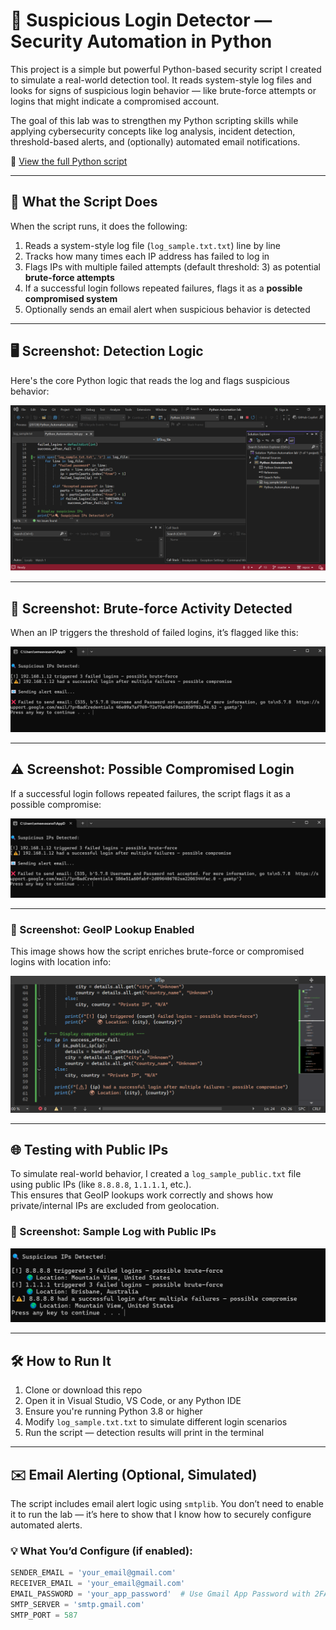 # 🔐 Suspicious Login Detector — Security Automation in Python

This project is a simple but powerful Python-based security script I created to simulate a real-world detection tool. It reads system-style log files and looks for signs of suspicious login behavior — like brute-force attempts or logins that might indicate a compromised account.

The goal of this lab was to strengthen my Python scripting skills while applying cybersecurity concepts like log analysis, incident detection, threshold-based alerts, and (optionally) automated email notifications.


📄 [View the full Python script](./Python_Automation_lab.py)

---

## 🧠 What the Script Does

When the script runs, it does the following:

1. Reads a system-style log file (`log_sample.txt.txt`) line by line  
2. Tracks how many times each IP address has failed to log in  
3. Flags IPs with multiple failed attempts (default threshold: 3) as potential **brute-force attempts**  
4. If a successful login follows repeated failures, flags it as a **possible compromised system**  
5. Optionally sends an email alert when suspicious behavior is detected

---

## 🖥️ Screenshot: Detection Logic

Here's the core Python logic that reads the log and flags suspicious behavior:

![Automation Script](Automation%20script.png)

---

## 🧪 Screenshot: Brute-force Activity Detected

When an IP triggers the threshold of failed logins, it’s flagged like this:

![IPs Detected](IPs%20detected.png)

---

## ⚠️ Screenshot: Possible Compromised Login

If a successful login follows repeated failures, the script flags it as a possible compromise:

![Compromised Login](Ips%20detected%20with%20brute%20force%20-%20compromised.png)


---
### 🧪 Screenshot: GeoIP Lookup Enabled

This image shows how the script enriches brute-force or compromised logins with location info:

![Code with GeoIP](code%20with%20GeoIP.png)

---

## 🌐 Testing with Public IPs

To simulate real-world behavior, I created a `log_sample_public.txt` file using public IPs (like `8.8.8.8`, `1.1.1.1`, etc.).  
This ensures that GeoIP lookups work correctly and shows how private/internal IPs are excluded from geolocation.

### 📸 Screenshot: Sample Log with Public IPs

![Using Public IPs](using%20public%20IPs%20for%20testing.png)

---

## 🛠️ How to Run It

1. Clone or download this repo  
2. Open it in Visual Studio, VS Code, or any Python IDE  
3. Ensure you're running Python 3.8 or higher  
4. Modify `log_sample.txt.txt` to simulate different login scenarios  
5. Run the script — detection results will print in the terminal

---

## ✉️ Email Alerting (Optional, Simulated)

The script includes email alert logic using `smtplib`. You don’t need to enable it to run the lab — it’s here to show that I know how to securely configure automated alerts.

### 💡 What You’d Configure (if enabled):

```python
SENDER_EMAIL = 'your_email@gmail.com'
RECEIVER_EMAIL = 'your_email@gmail.com'
EMAIL_PASSWORD = 'your_app_password'  # Use Gmail App Password with 2FA
SMTP_SERVER = 'smtp.gmail.com'
SMTP_PORT = 587
